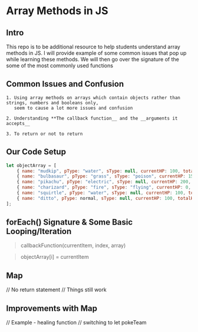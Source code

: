 # Array Methods in JS

## Intro

This repo is to be additional resource to help students understand array methods in JS. I will provide example of some common issues that pop up while learning these methods. We will then go over the signature of the some of the most commonly used functions  

## Common Issues and Confusion

    1. Using array methods on arrays which contain objects rather than strings, numbers and booleans only, 
       seem to cause a lot more issues and confusion
    
    2. Understanding **The callback function__ and the __arguments it accepts__

    3. To return or not to return
    


## Our Code Setup
```javascript
let objectArray = [
    { name: "mudkip", pType: "water", sType: null, currentHP: 100, totalHP: 100, fainted: false },
    { name: "bulbasaur", pType: "grass", sType: "poison", currentHP: 150, totalHP: 150, fainted: false },
    { name: "pikachu", pType: "electric", sType: null, currentHP: 200, totalHP: 200, fainted: false },
    { name: "charizard", pType: "fire", sType: "flying", currentHP: 0, totalHP: 100, fainted: false },
    { name: "squirtle", pType: "water", sType: null, currentHP: 100, totalHP: 100, fainted: false },
    { name: "ditto", pType: normal, sType: null, currentHP: 100, totalHP: 100, fainted: false },
];
```
## forEach() Signature & Some Basic Looping/Iteration 

> callbackFunction(currentItem, index, array)

> objectArray[i] = currentItem

## Map 
// No return statement
// Things still work
## Improvements with Map
// Example - healing function
// switching to let pokeTeam